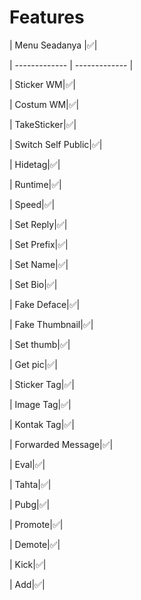 # Features

| Menu Seadanya |✅|

| ------------- | ------------- |

| Sticker WM|✅|

| Costum WM|✅|

| TakeSticker|✅|

| Switch Self Public|✅|

| Hidetag|✅|

| Runtime|✅|

| Speed|✅|

| Set Reply|✅|

| Set Prefix|✅|

| Set Name|✅|

| Set Bio|✅|

| Fake Deface|✅|

| Fake Thumbnail|✅|

| Set thumb|✅|

| Get pic|✅|

| Sticker Tag|✅|

| Image Tag|✅|

| Kontak Tag|✅|

| Forwarded Message|✅|

| Eval|✅|

| Tahta|✅|

| Pubg|✅|

| Promote|✅|

| Demote|✅|

| Kick|✅|

| Add|✅|

